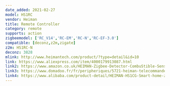 ```yaml
---
date_added: 2021-02-27
model: HS1RC
vendor: Heiman
title: Remote Controller
category: remote
supports: action
zigbeemodel: ['RC_V14','RC-EM','RC-N','RC-EF-3.0']
compatible: [deconz,z2m,zigate]
z2m: HS1RC-N
deconz: 3828
mlink: http://www.heimantech.com/product/?type=detail&id=10
link: https://www.aliexpress.com/item/4000179913087.html
link2: https://www.amazon.co.uk/HEIMAN-Zigbee-Detector-CombuStible-Sensor/dp/B07C6QYZ3W
link3: https://www.domadoo.fr/fr/peripheriques/5721-heiman-telecommande-porte-cles-de-scenes-zigbee.html
link4: https://www.alibaba.com/product-detail/HEIMAN-HS1CG-Smart-home-zigbee-Natural_60379571509.html
---
```

